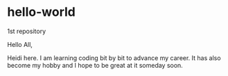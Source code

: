 # hello-world
1st repository

Hello All,

Heidi here. I am learning coding bit by bit to advance my career.
It has also become my hobby and I hope to be great at it someday soon.
